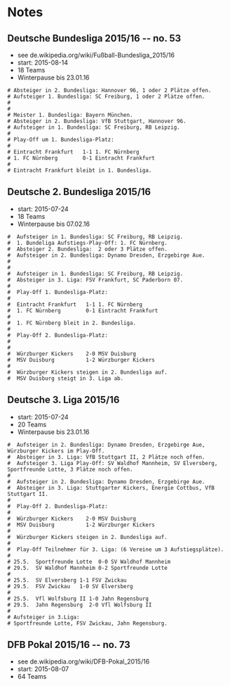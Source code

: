 # Notes

## Deutsche Bundesliga 2015/16   -- no. 53

- see de.wikipedia.org/wiki/Fußball-Bundesliga_2015/16
- start: 2015-08-14
- 18 Teams
- Winterpause bis 23.01.16

```
# Absteiger in 2. Bundesliga: Hannover 96, 1 oder 2 Plätze offen.
# Aufsteiger 1. Bundesliga: SC Freiburg, 1 oder 2 Plätze offen.
#
#
# Meister 1. Bundesliga: Bayern München.
# Absteiger in 2. Bundesliga: VfB Stuttgart, Hannover 96.
# Aufsteiger in 1. Bundesliga: SC Freiburg, RB Leipzig.
#
# Play-Off um 1. Bundesliga-Platz:
#
# Eintracht Frankfurt   1-1 1. FC Nürnberg
# 1. FC Nürnberg        0-1 Eintracht Frankfurt
#
# Eintracht Frankfurt bleibt in 1. Bundesliga.
```



## Deutsche 2. Bundesliga 2015/16

- start: 2015-07-24
- 18 Teams
- Winterpause bis 07.02.16

```
#  Aufsteiger in 1. Bundesliga: SC Freiburg, RB Leipzig.
#  1. Bundeliga Aufstiegs-Play-Off: 1. FC Nürnberg.
#  Absteiger 2. Bundesliga:  2 oder 3 Plätze offen.
#  Aufsteiger in 2. Bundesliga: Dynamo Dresden, Erzgebirge Aue.
#
#
#  Aufsteiger in 1. Bundesliga: SC Freiburg, RB Leipzig.
#  Absteiger in 3. Liga: FSV Frankfurt, SC Paderborn 07.
#
#  Play-Off 1. Bundesliga-Platz:
#
#  Eintracht Frankfurt   1-1 1. FC Nürnberg
#  1. FC Nürnberg        0-1 Eintracht Frankfurt
#
#  1. FC Nürnberg bleit in 2. Bundesliga.
#
#  Play-Off 2. Bundesliga-Platz:
#
#
#  Würzburger Kickers    2-0 MSV Duisburg
#  MSV Duisburg          1-2 Würzburger Kickers
#
#  Würzburger Kickers steigen in 2. Bundesliga auf.
#  MSV Duisburg steigt in 3. Liga ab.
```


## Deutsche 3. Liga 2015/16

- start: 2015-07-24
- 20 Teams
- Winterpause bis 23.01.16

```
#  Aufsteiger in 2. Bundesliga: Dynamo Dresden, Erzgebirge Aue, Würzburger Kickers im Play-Off.
#  Absteiger in 3. Liga: VfB Stuttgart II, 2 Plätze noch offen.
#  Aufsteiger 3. Liga Play-Off: SV Waldhof Mannheim, SV Elversberg, Sportfreunde Lotte, 3 Plätze noch offen.
#
#  Aufsteiger in 2. Bundesliga: Dynamo Dresden, Erzgebirge Aue.
#  Absteiger in 3. Liga: Stuttgarter Kickers, Energie Cottbus, VfB Stuttgart II.
#
#  Play-Off 2. Bundesliga-Platz:
#
#  Würzburger Kickers    2-0 MSV Duisburg
#  MSV Duisburg          1-2 Würzburger Kickers
#
#  Würzburger Kickers steigen in 2. Bundesliga auf.
#
#  Play-Off Teilnehmer für 3. Liga: (6 Vereine um 3 Aufstiegsplätze).
#
# 25.5.  Sportfreunde Lotte  0-0 SV Waldhof Mannheim
# 29.5.  SV Waldhof Mannheim 0-2 Sportfreunde Lotte
#
# 25.5.  SV Elversberg 1-1 FSV Zwickau
# 29.5.  FSV Zwickau   1-0 SV Elversberg
#
# 25.5.  Vfl Wolfsburg II 1-0 Jahn Regensburg
# 29.5.  Jahn Regensburg  2-0 Vfl Wolfsburg II
#
# Aufsteiger in 3.Liga:
# Sportfreunde Lotte, FSV Zwickau, Jahn Regensburg.
```


## DFB Pokal 2015/16    -- no. 73

- see de.wikipedia.org/wiki/DFB-Pokal_2015/16
- start: 2015-08-07
- 64 Teams


